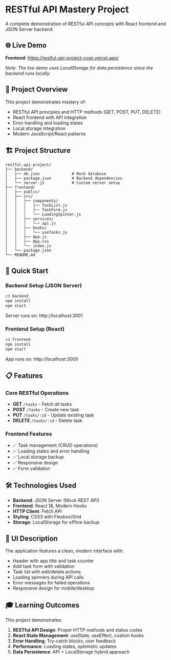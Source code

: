 # RESTful API Mastery Project

A complete demonstration of RESTful API concepts with React frontend and JSON Server backend.

## 🌐 Live Demo

**Frontend**: https://restful-api-project-cyan.vercel.app/

*Note: The live demo uses LocalStorage for data persistence since the backend runs locally.*

## 🎯 Project Overview

This project demonstrates mastery of:
- RESTful API principles and HTTP methods (GET, POST, PUT, DELETE)
- React frontend with API integration
- Error handling and loading states
- Local storage integration
- Modern JavaScript/React patterns

## 🏗️ Project Structure

```
restful-api-project/
├── backend/
│   ├── db.json              # Mock database
│   ├── package.json         # Backend dependencies
│   └── server.js            # Custom server setup
├── frontend/
│   ├── public/
│   ├── src/
│   │   ├── components/
│   │   │   ├── TaskList.js
│   │   │   ├── TaskForm.js
│   │   │   └── LoadingSpinner.js
│   │   ├── services/
│   │   │   └── api.js
│   │   ├── hooks/
│   │   │   └── useTasks.js
│   │   ├── App.js
│   │   ├── App.css
│   │   └── index.js
│   └── package.json
└── README.md
```

## 🚀 Quick Start

### Backend Setup (JSON Server)
```bash
cd backend
npm install
npm start
```
Server runs on: http://localhost:3001

### Frontend Setup (React)
```bash
cd frontend
npm install
npm start
```
App runs on: http://localhost:3000

## 📋 Features

### Core RESTful Operations
- **GET** `/tasks` - Fetch all tasks
- **POST** `/tasks` - Create new task
- **PUT** `/tasks/:id` - Update existing task
- **DELETE** `/tasks/:id` - Delete task

### Frontend Features
- ✅ Task management (CRUD operations)
- ✅ Loading states and error handling
- ✅ Local storage backup
- ✅ Responsive design
- ✅ Form validation

## 🛠️ Technologies Used

- **Backend**: JSON Server (Mock REST API)
- **Frontend**: React 18, Modern Hooks
- **HTTP Client**: Fetch API
- **Styling**: CSS3 with Flexbox/Grid
- **Storage**: LocalStorage for offline backup

## 📱 UI Description

The application features a clean, modern interface with:
- Header with app title and task counter
- Add task form with validation
- Task list with edit/delete actions
- Loading spinners during API calls
- Error messages for failed operations
- Responsive design for mobile/desktop

## 🎓 Learning Outcomes

This project demonstrates:
1. **RESTful API Design**: Proper HTTP methods and status codes
2. **React State Management**: useState, useEffect, custom hooks
3. **Error Handling**: Try-catch blocks, user feedback
4. **Performance**: Loading states, optimistic updates
5. **Data Persistence**: API + LocalStorage hybrid approach